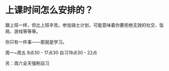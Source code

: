 # 上课时间怎么安排的？

跟上班一样，但比上班辛苦。参加骑士计划，可能意味着你要拒绝无效的社交、饭局、游戏等等等。  

你只有一件事——那就是学习。  

周一~周五 8点30 - 17点30  自习18点30 - 22点  

另：周六全天强制自习  
